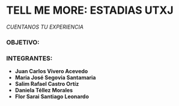# TELL ME MORE: ESTADIAS UTXJ
_CUENTANOS TU EXPERIENCIA_


### OBJETIVO:

### INTEGRANTES:

* **Juan Carlos Vivero Acevedo**
* **Maria José Segovia Santamaria**
* **Salim Rafael Castro Ortíz**
* **Daniela Téllez Morales**
* **Flor Sarai Santiago Leonardo**

